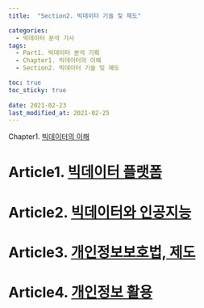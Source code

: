 ```yaml
---
title:  "Section2. 빅데이터 기술 및 제도"

categories:
  - 빅데이터 분석 기사
tags:
  - Part1. 빅데이터 분석 기획
  - Chapter1. 빅데이터의 이해
  - Section2. 빅데이터 기술 및 제도

toc: true
toc_sticky: true
 
date: 2021-02-23
last_modified_at: 2021-02-25
---
```


Chapter1. [빅데이터의 이해]()

# Article1. [빅데이터 플랫폼]()

# Article2. [빅데이터와 인공지능]()

# Article3. [개인정보보호법, 제도]()

# Article4. [개인정보 활용]()
